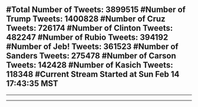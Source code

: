 #Total Number of Tweets: 3899515 
#Number of Trump Tweets: 1400828
#Number of Cruz Tweets: 726174
#Number of Clinton Tweets: 482247
#Number of Rubio Tweets: 394192
#Number of Jeb! Tweets: 361523
#Number of Sanders Tweets: 275478
#Number of Carson Tweets: 142428
#Number of Kasich Tweets: 118348
#Current Stream Started at Sun Feb 14 17:43:35 MST
---
---
---
